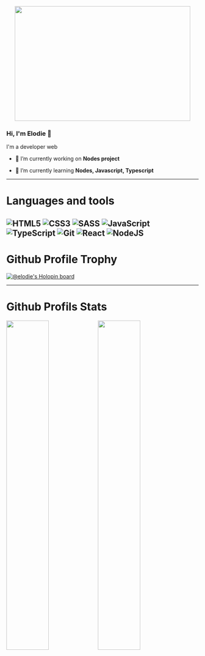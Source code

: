 
<p align="center">
  <img width="460" height="300" src="https://media.giphy.com/media/L1R1tvI9svkIWwpVYr/giphy.gif">
</p>

### Hi, I'm Elodie 👋
I'm a developer web 

- 🔭 I’m currently working on **Nodes project**

- 🌱 I’m currently learning **Nodes, Javascript, Typescript**
--------------------
# Languages and tools
![HTML5](https://img.shields.io/badge/html5-%23E34F26.svg?style=for-the-badge&logo=html5&logoColor=white)
![CSS3](https://img.shields.io/badge/css3-%231572B6.svg?style=for-the-badge&logo=css3&logoColor=white)
![SASS](https://img.shields.io/badge/SASS-hotpink.svg?style=for-the-badge&logo=SASS&logoColor=white)
![JavaScript](https://img.shields.io/badge/javascript-%23323330.svg?style=for-the-badge&logo=javascript&logoColor=%23F7DF1E)
![TypeScript](https://img.shields.io/badge/typescript-%23007ACC.svg?style=for-the-badge&logo=typescript&logoColor=white)
![Git](https://img.shields.io/badge/git-%23F05033.svg?style=for-the-badge&logo=git&logoColor=white)
![React](https://img.shields.io/badge/react-%2320232a.svg?style=for-the-badge&logo=react&logoColor=%2361DAFB)
![NodeJS](https://img.shields.io/badge/node.js-6DA55F?style=for-the-badge&logo=node.js&logoColor=white)
--------------------
# Github Profile Trophy
[![@elodie's Holopin board](https://holopin.me/elodie)](https://holopin.io/@elodie)


-------------------------
# Github Profils Stats
<img align="left" width="47%" src="https://github-readme-stats.vercel.app/api?username=hellowdy&show_icons=true&theme=radical" />
<img align="left" width="47%" src="https://github-readme-stats.vercel.app/api/top-langs/?username=hellowdy&layout=compact" />
